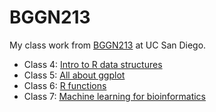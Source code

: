 # BGGN213
My class work from [BGGN213](https://bioboot.github.io/bggn213_F24/) at UC San Diego.

- Class 4: [Intro to R data structures]()
- Class 5: [All about ggplot]()
- Class 6: [R functions]()
- Class 7: [Machine learning for bioinformatics]()
